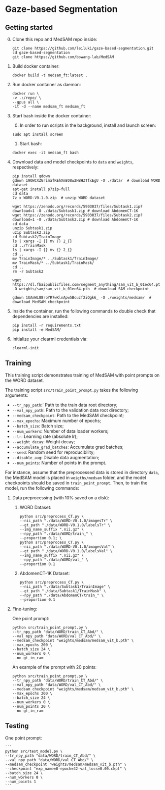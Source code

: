 # Gaze-based Segmentation

## Getting started

0. Clone this repo and MedSAM repo inside:
    ```
    git clone https://github.com/leiluk1/gaze-based-segmentation.git
    cd gaze-based-segmentation
    git clone https://github.com/bowang-lab/MedSAM
    ```

1. Build docker container:
    ```
    docker build -t medsam_ft:latest .
    ```

2. Run docker container as daemon:
    ```
    docker run \
    -v .:/repo/ \
    --gpus all \
    -it -d --name medsam_ft medsam_ft
    ```


3. Start bash inside the docker container:

    0. In order to run scripts in the background, install and launch screen:
    ```
    sudo apt install screen
    ```

    1. Start bash:

    ```
    docker exec -it medsam_ft bash
    ```

4. Download data and model checkpoints to `data` and `weights`, respectively:
    ```
    pip install gdown
    gdown 19OWCXZGrimafREhXm8O8w2HBHZTfxEgU -O ./data/  # download WORD dataset
    apt-get install p7zip-full
    cd data
    7z x WORD-V0.1.0.zip  # unzip WORD dataset
    ```

    ```
    wget https://zenodo.org/records/5903037/files/Subtask1.zip?download=1 -O ./data/Subtask1.zip # download AbdomenCT-1K 
    wget https://zenodo.org/records/5903037/files/Subtask2.zip?download=1 -O ./data/Subtask2.zip # download AbdomenCT-1K 
    cd data
    unzip Subtask1.zip
    uzip Subtask2.zip
    cd Subtask2/TrainImage
    ls | xargs -I {} mv {} 2_{}
    cd ../TrainMask
    ls | xargs -I {} mv {} 2_{}
    cd ..
    mv TrainImage/* ../Subtask1/TrainImage/
    mv TrainMask/* ../Subtask1/TrainMask/
    cd ..
    rm -r Subtask2
    ```

    ```
    wget https://dl.fbaipublicfiles.com/segment_anything/sam_vit_b_01ec64.pth -O weights/sam/sam_vit_b_01ec64.pth  # download SAM checkpoint
    ```

    ```
    gdown 1UAmWL88roYR7wKlnApw5Bcuzf2iQgk6_ -O ./weights/medsam/  # download MedSAM checkpoint
    ```

5. Inside the container, run the following commands to double check that dependencies are installed:
    ```
    pip install -r requirements.txt
    pip install -e MedSAM/
    ```

6. Initialize your clearml credentials via:
    ```
    clearml-init
    ```

## Training

This training script demonstrates training of MedSAM with point prompts on the WORD dataset.

The training script `src/train_point_prompt.py` takes the following arguments:
* `--tr_npy_path`:` Path to the train data root directory;
* `--val_npy_path`: Path to the validation data root directory;
* `--medsam_checkpoint`: Path to the MedSAM checkpoint;
* `--max_epochs`: Maximum number of epochs;
* `--batch_size`: Batch size;
* `--num_workers`: Number of data loader workers;
* `--lr`: Learning rate (absolute lr);
* `--weight_decay`: Weight decay;
* `--accumulate_grad_batches`: Accumulate grad batches;
* `--seed`: Random seed for reproducibility;
* `--disable_aug`: Disable data augmentation;
* `--num_points`: Number of points in the prompt.


For instance, assume that the preprocessed data is stored in directory `data`, the MedSAM model is placed in `weigths/medsam` folder, and the model checkpoints should be saved in `train_point_prompt`. Then, to train the model, run the following commands:

1. Data preprocessing (with 10% saved on a disk):
    1. WORD Dataset:
        ```
        python src/preprocess_CT.py \
        --nii_path "./data/WORD-V0.1.0/imagesTr" \
        --gt_path "./data/WORD-V0.1.0/labelsTr" \
        --img_name_suffix ".nii.gz" \
        --npy_path "./data/WORD/train_" \
        --proportion 0.1; \
        python src/preprocess_CT.py \
        --nii_path "./data/WORD-V0.1.0/imagesVal" \
        --gt_path "./data/WORD-V0.1.0/labelsVal" \
        --img_name_suffix ".nii.gz" \
        --npy_path "./data/WORD/val_" \
        --proportion 0.1
        ```

    2. AbdomenCT-1K Dataset:
        ```
        python src/preprocess_CT.py \
        --nii_path "./data/Subtask1/TrainImage" \
        --gt_path "./data/Subtask1/TrainMask" \
        --npy_path "./data/AbdomenCT/train_" \
        --proportion 0.1
        ```

2. Fine-tuning:

    One point prompt:

    ```
    python src/train_point_prompt.py \
    --tr_npy_path "data/WORD/train_CT_Abd/" \
    --val_npy_path "data/WORD/val_CT_Abd/" \
    --medsam_checkpoint "weights/medsam/medsam_vit_b.pth" \
    --max_epochs 200 \
    --batch_size 24 \
    --num_workers 0 \
    --no-gt_in_ram
    ```

    An example of the prompt with 20 points:

    ```
    python src/train_point_prompt.py \
    --tr_npy_path "data/WORD/train_CT_Abd/" \
    --val_npy_path "data/WORD/val_CT_Abd/" \
    --medsam_checkpoint "weights/medsam/medsam_vit_b.pth" \
    --max_epochs 200 \
    --batch_size 24 \
    --num_workers 0 \
    --num_points 20 \
    --no-gt_in_ram
    ```


## Testing

One point prompt:

    ```
    python src/test_model.py \
    --tr_npy_path "data/WORD/train_CT_Abd/" \
    --val_npy_path "data/WORD/val_CT_Abd/" \
    --medsam_checkpoint "weights/medsam/medsam_vit_b.pth" \
    --checkpoint "exp_name=0-epoch=42-val_loss=0.00.ckpt" \
    --batch_size 24 \
    --num_workers 0 \
    --num_points 1
    ```